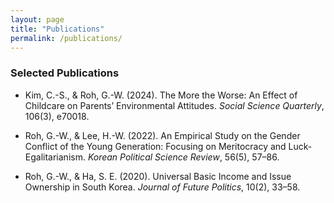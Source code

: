 ```yaml
---
layout: page
title: "Publications"
permalink: /publications/
---
```


### Selected Publications

- Kim, C.-S., & Roh, G.-W. (2024). The More the Worse: An Effect of Childcare on Parents’ Environmental Attitudes. *Social Science Quarterly*, 106(3), e70018.

- Roh, G.-W., & Lee, H.-W. (2022). An Empirical Study on the Gender Conflict of the Young Generation: Focusing on Meritocracy and Luck-Egalitarianism. *Korean Political Science Review*, 56(5), 57–86.

- Roh, G.-W., & Ha, S. E. (2020). Universal Basic Income and Issue Ownership in South Korea. *Journal of Future Politics*, 10(2), 33–58.

